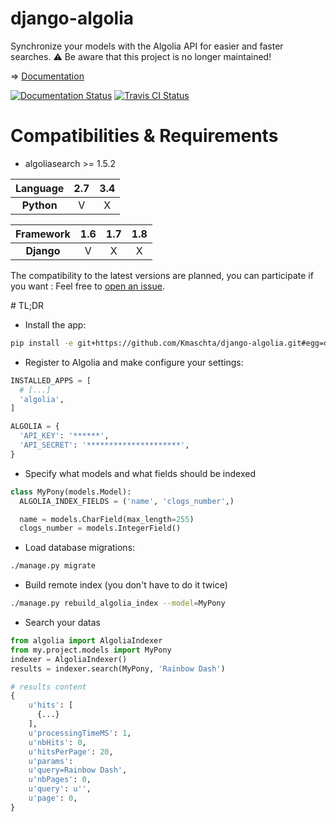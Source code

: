 # django-algolia
Synchronize your models with the Algolia API for easier and faster searches.
:warning: Be aware that this project is no longer maintained!

=> [Documentation](http://django-algolia.readthedocs.org/en/latest/) 

<a href="http://django-algolia.readthedocs.org/en/latest/" target="_blank"><img src='https://readthedocs.org/projects/django-algolia/badge/?version=latest' alt='Documentation Status' /></a>
<a href="https://travis-ci.org/Kmaschta/django-algolia" target="_blank"><img src="https://travis-ci.org/Kmaschta/django-algolia.svg?branch=master" alt='Travis CI Status' /></a>

# Compatibilities & Requirements

- algoliasearch >= 1.5.2

|Language  | 2.7 | 3.4  |
|:--------:|:---:|:----:|
|**Python**| V   | X    |

|Framework | 1.6 | 1.7  | 1.8 |
|:--------:|:---:|:----:|:---:|
|**Django**| V   | X    | X   |

The compatibility to the latest versions are planned, you can participate if you want : Feel free to [open an issue](https://github.com/Kmaschta/django-algolia/issues/new).

# TL;DR

- Install the app:
```bash
pip install -e git+https://github.com/Kmaschta/django-algolia.git#egg=dev
```

- Register to Algolia and make configure your settings:
```python
INSTALLED_APPS = [
  # [...]
  'algolia',
]

ALGOLIA = {
  'API_KEY': '******',
  'API_SECRET': '*********************',
}
```

- Specify what models and what fields should be indexed 
```python
class MyPony(models.Model):
  ALGOLIA_INDEX_FIELDS = ('name', 'clogs_number',)

  name = models.CharField(max_length=255)
  clogs_number = models.IntegerField()
```

- Load database migrations:
```bash
./manage.py migrate
```

- Build remote index (you don't have to do it twice)
```bash
./manage.py rebuild_algolia_index --model=MyPony
```

- Search your datas
```python
from algolia import AlgoliaIndexer
from my.project.models import MyPony
indexer = AlgoliaIndexer()
results = indexer.search(MyPony, 'Rainbow Dash')

# results content
{
    u'hits': [
      {...}
    ],
    u'processingTimeMS': 1,
    u'nbHits': 0,
    u'hitsPerPage': 20,
    u'params':
    u'query=Rainbow Dash',
    u'nbPages': 0,
    u'query': u'',
    u'page': 0,
}
```
